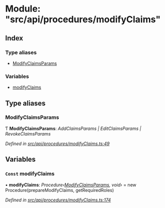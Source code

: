 # Module: "src/api/procedures/modifyClaims"

## Index

### Type aliases

* [ModifyClaimsParams](_src_api_procedures_modifyclaims_.md#modifyclaimsparams)

### Variables

* [modifyClaims](_src_api_procedures_modifyclaims_.md#const-modifyclaims)

## Type aliases

###  ModifyClaimsParams

Ƭ **ModifyClaimsParams**: *AddClaimsParams | EditClaimsParams | RevokeClaimsParams*

*Defined in [src/api/procedures/modifyClaims.ts:49](https://github.com/PolymathNetwork/polymesh-sdk/blob/2aa4a44/src/api/procedures/modifyClaims.ts#L49)*

## Variables

### `Const` modifyClaims

• **modifyClaims**: *Procedure‹[ModifyClaimsParams](_src_api_procedures_modifyclaims_.md#modifyclaimsparams), void›* = new Procedure(prepareModifyClaims, getRequiredRoles)

*Defined in [src/api/procedures/modifyClaims.ts:174](https://github.com/PolymathNetwork/polymesh-sdk/blob/2aa4a44/src/api/procedures/modifyClaims.ts#L174)*
